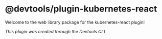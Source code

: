 # @devtools/plugin-kubernetes-react

Welcome to the web library package for the kubernetes-react plugin!

_This plugin was created through the Devtools CLI_
